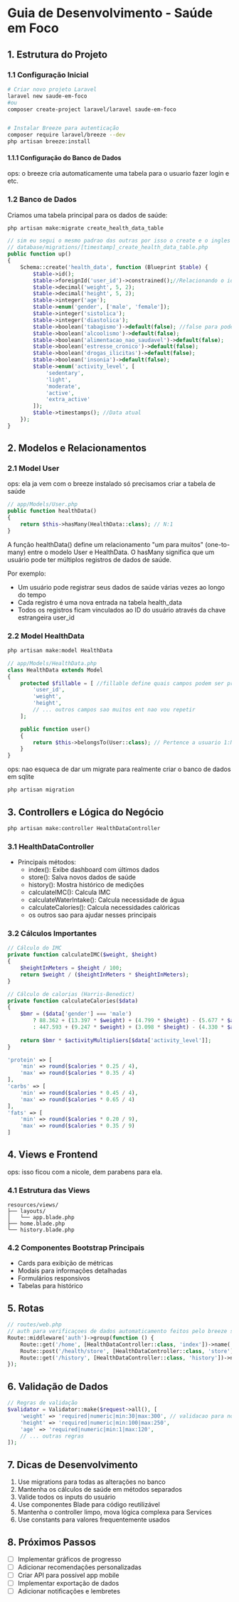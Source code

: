 # Guia de Desenvolvimento - Saúde em Foco

## 1. Estrutura do Projeto

### 1.1 Configuração Inicial
```bash
# Criar novo projeto Laravel
laravel new saude-em-foco
#ou
composer create-project laravel/laravel saude-em-foco


# Instalar Breeze para autenticação
composer require laravel/breeze --dev
php artisan breeze:install
```
#### 1.1.1 Configuração do Banco de Dados
ops: o breeze cria automaticamente uma tabela para o usuario fazer login e etc.

### 1.2 Banco de Dados
Criamos uma tabela principal para os dados de saúde:
```bash
php artisan make:migrate create_health_data_table
```

```php
// sim eu segui o mesmo padrao das outras por isso o create e o ingles
// database/migrations/[timestamp]_create_health_data_table.php
public function up()
{
    Schema::create('health_data', function (Blueprint $table) {
        $table->id();
        $table->foreignId('user_id')->constrained();//Relacionando o id do usuario com a nova tabela
        $table->decimal('weight', 5, 2);
        $table->decimal('height', 5, 2);
        $table->integer('age');
        $table->enum('gender', ['male', 'female']);
        $table->integer('sistolica');
        $table->integer('diastolica');
        $table->boolean('tabagismo')->default(false); //false para poder ser nulo ou seja o contrario de notNull
        $table->boolean('alcoolismo')->default(false);
        $table->boolean('alimentacao_nao_saudavel')->default(false);
        $table->boolean('estresse_cronico')->default(false);
        $table->boolean('drogas_ilicitas')->default(false);
        $table->boolean('insonia')->default(false);
        $table->enum('activity_level', [
            'sedentary',
            'light',
            'moderate',
            'active',
            'extra_active'
        ]);
        $table->timestamps(); //Data atual
    });
}
```

## 2. Modelos e Relacionamentos
### 2.1 Model User
ops: ela ja vem com o breeze instalado só precisamos criar a tabela de saúde
```php
// app/Models/User.php
public function healthData()
{
    return $this->hasMany(HealthData::class); // N:1
}
```

A função healthData() define um relacionamento "um para muitos" (one-to-many) entre o modelo User e HealthData.
O hasMany significa que um usuário pode ter múltiplos registros de dados de saúde.

Por exemplo:
- Um usuário pode registrar seus dados de saúde várias vezes ao longo do tempo
- Cada registro é uma nova entrada na tabela health_data
- Todos os registros ficam vinculados ao ID do usuário através da chave estrangeira user_id

### 2.2 Model HealthData

```bash
php artisan make:model HealthData
```
```php
// app/Models/HealthData.php
class HealthData extends Model
{
    protected $fillable = [ //fillable define quais campos podem ser preenchidos em massa (mass assignment)
        'user_id',
        'weight',
        'height',
        // ... outros campos sao muitos ent nao vou repetir
    ];

    public function user()
    {
        return $this->belongsTo(User::class); // Pertence a usuario 1:N
    }
}
```

ops: nao esqueca de dar um migrate para realmente criar o banco de dados em sqlite
```bash
php artisan migration
```

## 3. Controllers e Lógica do Negócio
```bash
php artisan make:controller HealthDataController 
```

### 3.1 HealthDataController
- Principais métodos:
  - index(): Exibe dashboard com últimos dados
  - store(): Salva novos dados de saúde
  - history(): Mostra histórico de medições
  - calculateIMC(): Calcula IMC
  - calculateWaterIntake(): Calcula necessidade de água
  - calculateCalories(): Calcula necessidades calóricas
  - os outros sao para ajudar nesses principais

### 3.2 Cálculos Importantes
```php
// Cálculo do IMC
private function calculateIMC($weight, $height)
{
    $heightInMeters = $height / 100;
    return $weight / ($heightInMeters * $heightInMeters);
}

// Cálculo de calorias (Harris-Benedict)
private function calculateCalories($data)
{
    $bmr = ($data['gender'] === 'male')
        ? 88.362 + (13.397 * $weight) + (4.799 * $height) - (5.677 * $age)
        : 447.593 + (9.247 * $weight) + (3.098 * $height) - (4.330 * $age);
    
    return $bmr * $activityMultipliers[$data['activity_level']];
}

'protein' => [
    'min' => round($calories * 0.25 / 4),
    'max' => round($calories * 0.35 / 4)
],
'carbs' => [
    'min' => round($calories * 0.45 / 4),
    'max' => round($calories * 0.65 / 4)
],
'fats' => [
    'min' => round($calories * 0.20 / 9),
    'max' => round($calories * 0.35 / 9)
]
```

## 4. Views e Frontend

ops: isso ficou com a nicole, dem parabens para ela.

### 4.1 Estrutura das Views
```
resources/views/
├── layouts/
│   └── app.blade.php
├── home.blade.php
└── history.blade.php
```

### 4.2 Componentes Bootstrap Principais
- Cards para exibição de métricas
- Modais para informações detalhadas
- Formulários responsivos
- Tabelas para histórico

## 5. Rotas
```php
// routes/web.php
// auth para verificaçoes de dados automaticamento feitos pelo breeze sla se funciona mas as rotas continuam as mesmas
Route::middleware('auth')->group(function () {
    Route::get('/home', [HealthDataController::class, 'index'])->name('home');
    Route::post('/health/store', [HealthDataController::class, 'store'])->name('health.store');
    Route::get('/history', [HealthDataController::class, 'history'])->name('history');
});
```

## 6. Validação de Dados
```php
// Regras de validação
$validator = Validator::make($request->all(), [
    'weight' => 'required|numeric|min:30|max:300', // validacao para notnull, numerio e valor entre 30 e 300. ops: nao precisava disso
    'height' => 'required|numeric|min:100|max:250',
    'age' => 'required|numeric|min:1|max:120',
    // ... outras regras
]);
```

## 7. Dicas de Desenvolvimento
1. Use migrations para todas as alterações no banco
2. Mantenha os cálculos de saúde em métodos separados
3. Valide todos os inputs do usuário
4. Use componentes Blade para código reutilizável
5. Mantenha o controller limpo, mova lógica complexa para Services
6. Use constants para valores frequentemente usados

## 8. Próximos Passos
- [ ] Implementar gráficos de progresso
- [ ] Adicionar recomendações personalizadas
- [ ] Criar API para possível app mobile
- [ ] Implementar exportação de dados
- [ ] Adicionar notificações e lembretes 